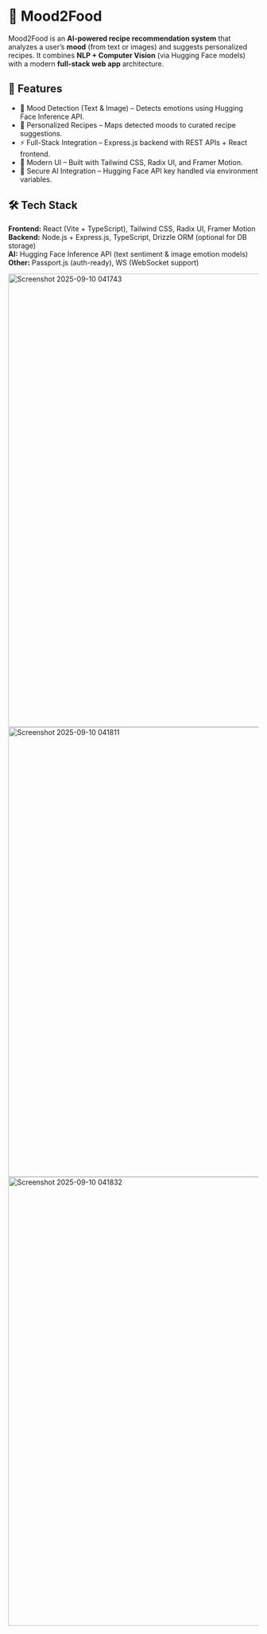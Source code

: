 # 🍲 Mood2Food

Mood2Food is an **AI-powered recipe recommendation system** that analyzes a user’s **mood** (from text or images) and suggests personalized recipes. It combines **NLP + Computer Vision** (via Hugging Face models) with a modern **full-stack web app** architecture.

## 🚀 Features
- 🧠 Mood Detection (Text & Image) – Detects emotions using Hugging Face Inference API.  
- 🍴 Personalized Recipes – Maps detected moods to curated recipe suggestions.  
- ⚡ Full-Stack Integration – Express.js backend with REST APIs + React frontend.  
- 🎨 Modern UI – Built with Tailwind CSS, Radix UI, and Framer Motion.  
- 🔐 Secure AI Integration – Hugging Face API key handled via environment variables.  

## 🛠 Tech Stack
**Frontend:** React (Vite + TypeScript), Tailwind CSS, Radix UI, Framer Motion  
**Backend:** Node.js + Express.js, TypeScript, Drizzle ORM (optional for DB storage)  
**AI:** Hugging Face Inference API (text sentiment & image emotion models)  
**Other:** Passport.js (auth-ready), WS (WebSocket support)  


<img width="1919" height="910" alt="Screenshot 2025-09-10 041743" src="https://github.com/user-attachments/assets/b18eec9c-f282-4f70-8962-b6ee11c3f034" />
<img width="1899" height="903" alt="Screenshot 2025-09-10 041811" src="https://github.com/user-attachments/assets/e94be9b1-ec1c-4a27-9c61-3d15ea4e2361" />
<img width="1896" height="901" alt="Screenshot 2025-09-10 041832" src="https://github.com/user-attachments/assets/ae046af1-77da-45ef-bf48-55d4271933f9" />
